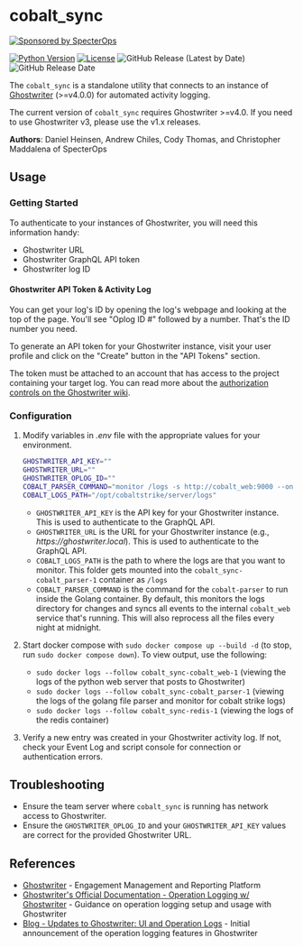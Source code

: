 # cobalt_sync

[![Sponsored by SpecterOps](https://img.shields.io/endpoint?url=https%3A%2F%2Fraw.githubusercontent.com%2Fspecterops%2F.github%2Fmain%2Fconfig%2Fshield.json&style=flat)](https://github.com/specterops#ghostwriter)

[![Python Version](https://img.shields.io/badge/Python-3.10-brightgreen.svg)](.) [![License](https://img.shields.io/badge/License-BSD3-darkred.svg)](.) ![GitHub Release (Latest by Date)](https://img.shields.io/github/v/release/GhostManager/cobalt_sync?label=Latest%20Release) ![GitHub Release Date](https://img.shields.io/github/release-date/GhostManager/cobalt_sync?label=Release%20Date&color=blue)

The `cobalt_sync` is a standalone utility that connects to an instance of [Ghostwriter](https://github.com/GhostManager/Ghostwriter) (>=v4.0.0) for automated activity logging. 

The current version of `cobalt_sync` requires Ghostwriter >=v4.0. If you need to use Ghostwriter v3, please use the v1.x releases.

**Authors**: Daniel Heinsen, Andrew Chiles, Cody Thomas, and Christopher Maddalena of SpecterOps

## Usage

### Getting Started

To authenticate to your instances of Ghostwriter, you will need this information handy:

* Ghostwriter URL
* Ghostwriter GraphQL API token
* Ghostwriter log ID

#### Ghostwriter API Token & Activity Log

You can get your log's ID by opening the log's webpage and looking at the top of the page. You'll see "Oplog ID #" followed by a number. That's the ID number you need.

To generate an API token for your Ghostwriter instance, visit your user profile and click on the "Create" button in the "API Tokens" section.

The token must be attached to an account that has access to the project containing your target log. You can read more about the [authorization controls on the Ghostwriter wiki](https://www.ghostwriter.wiki/features/graphql-api/authorization).

### Configuration

1. Modify variables in _.env_ file with the appropriate values for your environment.

   ```bash
   GHOSTWRITER_API_KEY=""
   GHOSTWRITER_URL=""
   GHOSTWRITER_OPLOG_ID=""
   COBALT_PARSER_COMMAND="monitor /logs -s http://cobalt_web:9000 --onlyHashes --reprocess"
   COBALT_LOGS_PATH="/opt/cobaltstrike/server/logs"
    ```

   * `GHOSTWRITER_API_KEY` is the API key for your Ghostwriter instance. This is used to authenticate to the GraphQL API.
   * `GHOSTWRITER_URL` is the URL for your Ghostwriter instance (e.g., _https://ghostwriter.local_). This is used to authenticate to the GraphQL API.
   * `COBALT_LOGS_PATH` is the path to where the logs are that you want to monitor. This folder gets mounted into the `cobalt_sync-cobalt_parser-1` container as `/logs`
   * `COBALT_PARSER_COMMAND` is the command for the `cobalt-parser` to run inside the Golang container. By default, this monitors the logs directory for changes and syncs all events to the internal `cobalt_web` service that's running. This will also reprocess all the files every night at midnight.

2. Start docker compose with `sudo docker compose up --build -d` (to stop, run `sudo docker compose down`). To view output, use the following:

   * `sudo docker logs --follow cobalt_sync-cobalt_web-1` (viewing the logs of the python web server that posts to Ghostwriter)
   * `sudo docker logs --follow cobalt_sync-cobalt_parser-1` (viewing the logs of the golang file parser and monitor for cobalt strike logs)
   * `sudo docker logs --follow cobalt_sync-redis-1` (viewing the logs of the redis container)

3. Verify a new entry was created in your Ghostwriter activity log. If not, check your Event Log and script console for connection or authentication errors.

## Troubleshooting

- Ensure the team server where `cobalt_sync` is running has network access to Ghostwriter.
- Ensure the `GHOSTWRITER_OPLOG_ID` and your `GHOSTWRITER_API_KEY` values are correct for the provided Ghostwriter URL.

## References

- [Ghostwriter](https://github.com/GhostManager/Ghostwriter) - Engagement Management and Reporting Platform
- [Ghostwriter's Official Documentation - Operation Logging w/ Ghostwriter](https://ghostwriter.wiki/features/operation-logs) - Guidance on operation logging setup and usage with Ghostwriter
- [Blog - Updates to Ghostwriter: UI and Operation Logs](https://posts.specterops.io/updates-to-ghostwriter-ui-and-operation-logs-d6b3bc3d3fbd_) - Initial announcement of the operation logging features in Ghostwriter
